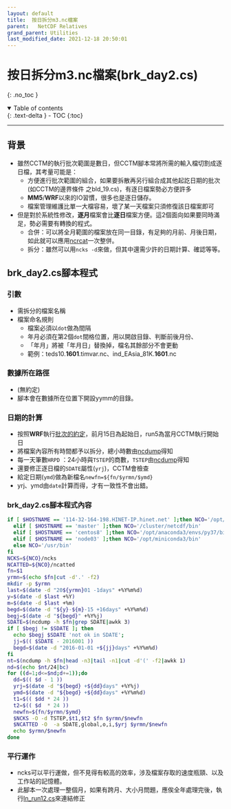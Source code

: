 ```yaml
---
layout: default
title:  按日拆分m3.nc檔案
parent:   NetCDF Relatives
grand_parent: Utilities
last_modified_date: 2021-12-18 20:50:01
---
```

# 按日拆分m3.nc檔案(brk_day2.cs)
{: .no_toc }

<details open markdown="block">
  <summary>
    Table of contents
  </summary>
  {: .text-delta }
- TOC
{:toc}
</details>

---
## 背景
- 雖然CCTM的執行批次範圍是數日，但CCTM腳本常將所需的輸入檔切割成逐日檔，其考量可能是：
  * 方便進行批次範圍的組合，如果要拆散再另行組合成其他起訖日期的批次(如CCTM的邊界條件 之bld_19.cs)，有逐日檔案勢必方便許多
  * **MM5**/**WRF**以來的IO習慣，很多也是逐日儲存。
  * 檔案管理維護比單一大檔容易，壞了某一天檔案只須修復該日檔案即可
- 但是對於系統性修改，**逐月**檔案會比**逐日**檔案方便。這2個面向如果要同時滿足，勢必需要有轉換的程式。
  * 合併：可以將全月範圍的檔案放在同一目錄，有足夠的月前、月後日期，如此就可以應用[ncrcat]()一次整併。
  * 拆分：雖然可以用`ncks -d`來做，但其中還需少許的日期計算、確認等等。

## brk_day2.cs腳本程式

### 引數
- 需拆分的檔案名稱
- 檔案命名規則
  * 檔案必須以`dot`做為間隔
  * 年月必須在第2個`dot`間格位置，用以開啟目錄、判斷前後月份、
  * 「年月」將被「年月日」替換掉，檔名其餘部分不會更動
  * 範例：teds10.**1601**.timvar.nc、ind_EAsia_81K.**1601**.nc

### 數據所在路徑
- (無約定)
- 腳本會在數據所在位置下開設yymm的目錄。

### 日期的計算
* 按照**WRF**執行[批次的約定](https://sinotec2.github.io/Focus-on-Air-Quality/wind_models/OBSGRID/obsYYMM_run.sh/#%E6%89%B9%E6%AC%A1%E7%9A%84%E5%AE%9A%E7%BE%A9)，前月15日為起始日，run5為當月CCTM執行開始日
* 將檔案內容所有時間都予以拆分，總小時數由[ncdump](https://sinotec2.github.io/Focus-on-Air-Quality/utilities/netCDF/ncdump)得知
* 每一天筆數`HRPD` ：24小時與`TSTEP`的商數，`TSTEP`由[ncdump](https://sinotec2.github.io/Focus-on-Air-Quality/utilities/netCDF/ncdump)得知
* 還要修正逐日檔的`SDATE`屬性(`yrj`)，CCTM會檢查
* 給定日期(`ymd`)做為新檔名```newfn=${fn/$yrmn/$ymd} ```
* yrj、ymd由`date`計算而得，才有一致性不會出錯。 

### brk_day2.cs腳本程式內容
```bash
if [ $HOSTNAME == '114-32-164-198.HINET-IP.hinet.net' ];then NCO='/opt/anaconda3/bin'
  elif [ $HOSTNAME == 'master' ];then NCO='/cluster/netcdf/bin'
  elif [ $HOSTNAME == 'centos8' ];then NCO='/opt/anaconda3/envs/py37/bin'
  elif [ $HOSTNAME == 'node03' ];then NCO='/opt/miniconda3/bin'
  else NCO='/usr/bin'
fi
NCKS=${NCO}/ncks
NCATTED=${NCO}/ncatted
fn=$1
yrmn=$(echo $fn|cut -d'.' -f2)
mkdir -p $yrmn
last=$(date -d "20${yrmn}01 -1days" +%Y%m%d)
y=$(date -d $last +%Y)
m=$(date -d $last +%m)
begd=$(date -d "${y}-${m}-15 +16days" +%Y%m%d)
begj=$(date -d "${begd}" +%Y%j)
SDATE=$(ncdump -h $fn|grep SDATE|awkk 3)
if [ $begj != $SDATE ]; then 
  echo $begj $SDATE 'not ok in SDATE'; 
  jj=$(( $SDATE - 2016001 ))
  begd=$(date -d "2016-01-01 +${jj}days" +%Y%m%d)
fi
nt=$(ncdump -h $fn|head -n3|tail -n1|cut -d'(' -f2|awkk 1)
nd=$(echo $nt/24|bc)
for ((d=1;d<=$nd;d+=1));do
  dd=$(( $d - 1 ))
  yrj=$(date -d "${begd} +${dd}days" +%Y%j)
  ymd=$(date -d "${begd} +${dd}days" +%Y%m%d)
  t1=$(( $dd * 24 )) 
  t2=$(( $d  * 24 )) 
  newfn=${fn/$yrmn/$ymd}
  $NCKS -O -d TSTEP,$t1,$t2 $fn $yrmn/$newfn
  $NCATTED -O  -a SDATE,global,o,i,$yrj $yrmn/$newfn
  echo $yrmn/$newfn 
done
```

### 平行運作
* ncks可以平行運做，但不見得有較高的效率，涉及檔案存取的速度瓶頸、以及工作站的記憶體。
* 此腳本一次處理一整個月，如果有跨月、大小月問題，應俟全年處理完後，執行[ln_run12.cs]()來連結修正